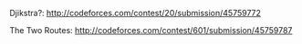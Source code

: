 Djikstra?: http://codeforces.com/contest/20/submission/45759772

The Two Routes: http://codeforces.com/contest/601/submission/45759787
